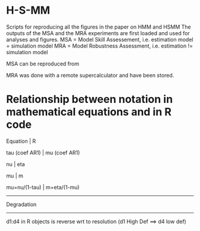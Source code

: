 # H-S-MM
Scripts for reproducing all the figures in the paper on HMM and HSMM
The outputs of the MSA and the MRA experiments are first loaded and used for analyses and figures.
MSA = Model Skill Assessement, i.e. estimation model = simulation model
MRA = Model Robustness Assessment, i.e. estimation != simulation model

MSA can be reproduced from 

MRA was done with a remote supercalculator and have been stored.

# Relationship between notation in mathematical equations and in R code
 
Equation          | R

tau (coef AR1)    | mu (coef AR1)

nu                | eta

mu                | m

mu=nu/(1-tau)     | m=eta/(1-mu)

 **********************************************************************
   Degradation
 **********************************************************************
   d1:d4 in R objects is reverse wrt to resolution (d1 High Def ==> d4 low def)

